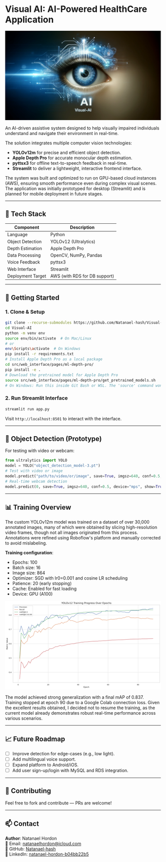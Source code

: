 # Visual AI: AI-Powered HealthCare Application

![Visual-AI Eye Logo](src/web_interface/assets/Visual-AI.png)

An AI-driven assistive system designed to help visually impaired individuals understand and navigate their environment in real-time.

The solution integrates multiple computer vision technologies:
- **YOLOv12m** for precise and efficient object detection.
- **Apple Depth Pro** for accurate monocular depth estimation.
- **pyttsx3** for offline text-to-speech feedback in real-time.
- **Streamlit** to deliver a lightweight, interactive frontend interface.

The system was built and optimized to run on GPU-based cloud instances (AWS), ensuring smooth performance even during complex visual scenes. The application was initially prototyped for desktop (Streamlit) and is planned for mobile deployment in future stages.

---

## 🧠 Tech Stack

| Component            | Description                                        |
|---------------------|----------------------------------------------------|
| Language             | Python                                             |
| Object Detection     | YOLOv12 (Ultralytics)                               |
| Depth Estimation     | Apple Depth Pro                          |
| Data Processing      | OpenCV, NumPy, Pandas                              |
| Voice Feedback       | pyttsx3                                            |
| Web Interface        | Streamlit                                          |
| Deployment Target    | AWS (with RDS for DB support)                     |

---

## 🚀 Getting Started

### 1. Clone & Setup
```bash
git clone --recurse-submodules https://github.com/Natanael-hash/Visual-AI.git
cd Visual-AI
python -m venv env
source env/bin/activate  # On Mac/Linux
# or
env\Scripts\activate  # On Windows
pip install -r requirements.txt
# Install Apple Depth Pro as a local package
cd src/web_interface/pages/ml-depth-pro/
pip install -e .
# Download the pretrained model for Apple Depth Pro
source src/web_interface/pages/ml-depth-pro/get_pretrained_models.sh
# On Windows: Run this inside Git Bash or WSL. The 'source' command won't work in CMD or PowerShell.
```

### 2. Run Streamlit Interface
```bash
streamlit run app.py
```

Visit `http://localhost:8501` to interact with the interface.

---

## 🎥 Object Detection (Prototype)

For testing with video or webcam:

```python
from ultralytics import YOLO
model = YOLO("object_detection_model-3.pt")
# Test with video or image
model.predict("path/to/video/or/image", save=True, imgsz=640, conf=0.5, device="mps", show=True)
# Real-time webcam detection
model.predict(0, save=True, imgsz=640, conf=0.5, device="mps", show=True)
```

---

## 📊 Training Overview

The custom YOLOv12m model was trained on a dataset of over 30,000 annotated images, many of which were obtained by slicing high-resolution video frames, though not all images originated from this process. Annotations were refined using Roboflow's platform and manually corrected to avoid mislabeling.

**Training configuration**:
- Epochs: 100
- Batch size: 16
- Image size: 864
- Optimizer: SGD with lr0=0.001 and cosine LR scheduling
- Patience: 20 (early stopping)
- Cache: Enabled for fast loading
- Device: GPU (A100)

![Training Results](src/web_interface/assets/YOLOv12_Training_Progress_Over_Epochs.png)

The model achieved strong generalization with a final mAP of 0.837. Training stopped at epoch 90 due to a Google Colab connection loss. Given the excellent results obtained, I decided not to resume the training, as the current model already demonstrates robust real-time performance across various scenarios.

---

## 📈 Future Roadmap

- [ ] Improve detection for edge-cases (e.g., low light).
- [ ] Add multilingual voice support.
- [ ] Expand platform to Android/iOS.
- [ ] Add user sign-up/login with MySQL and RDS integration.

---

## 🤝 Contributing

Feel free to fork and contribute — PRs are welcome!

---

## 📫 Contact

**Author**: Natanael Hordon  
📧 Email: natanaelhordon@icloud.com  
🔗 GitHub: [Natanael-hash](https://github.com/Natanael-hash)  
🔗 LinkedIn: [natanael-hordon-b04bb22b5](https://linkedin.com/in/natanael-hordon-b04bb22b5)
